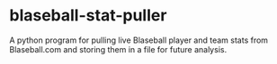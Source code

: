 # blaseball-stat-puller
A python program for pulling live Blaseball player and team stats from Blaseball.com and storing them in a file for future analysis.
